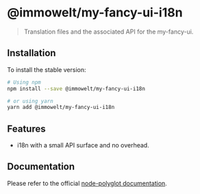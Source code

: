# @immowelt/my-fancy-ui-i18n
> Translation files and the associated API for the my-fancy-ui.

## Installation
To install the stable version:

```sh
# Using npm
npm install --save @immowelt/my-fancy-ui-i18n

# or using yarn
yarn add @immowelt/my-fancy-ui-i18n
```

## Features
* i18n with a small API surface and no overhead.

## Documentation
Please refer to the official [node-polyglot documentation](https://github.com/airbnb/polyglot.js).
